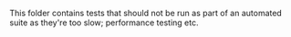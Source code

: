 This folder contains tests that should not be run as part of an automated suite as they're
too slow; performance testing etc.